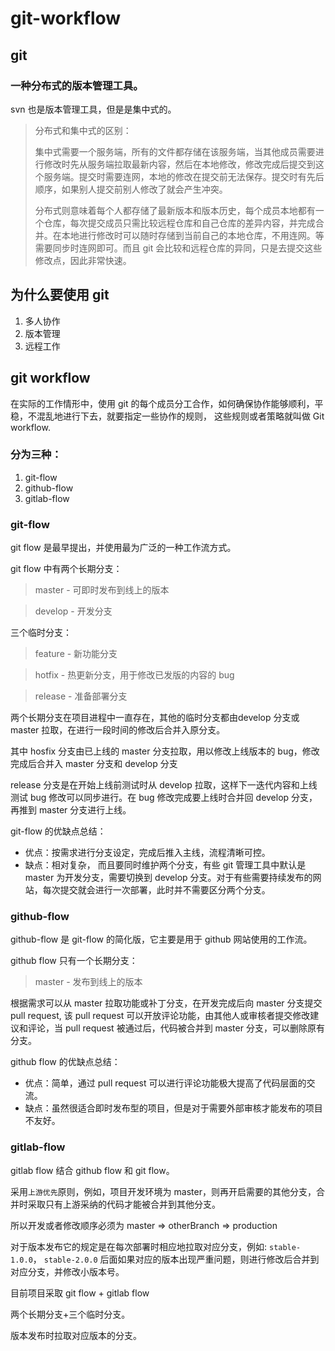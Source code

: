 # git-workflow

## git

### 一种分布式的版本管理工具。

svn 也是版本管理工具，但是是集中式的。

> 分布式和集中式的区别：
>
> 集中式需要一个服务端，所有的文件都存储在该服务端，当其他成员需要进行修改时先从服务端拉取最新内容，然后在本地修改，修改完成后提交到这个服务端。提交时需要连网，本地的修改在提交前无法保存。提交时有先后顺序，如果别人提交前别人修改了就会产生冲突。
>
> 分布式则意味着每个人都存储了最新版本和版本历史，每个成员本地都有一个仓库，每次提交成员只需比较远程仓库和自己仓库的差异内容，并完成合并。在本地进行修改时可以随时存储到当前自己的本地仓库，不用连网。等需要同步时连网即可。而且 git 会比较和远程仓库的异同，只是去提交这些修改点，因此非常快速。

## 为什么要使用 git

1. 多人协作
2. 版本管理
3. 远程工作

## git workflow

在实际的工作情形中，使用 git 的每个成员分工合作，如何确保协作能够顺利，平稳，不混乱地进行下去，就要指定一些协作的规则， 这些规则或者策略就叫做 Git workflow.

### 分为三种：

1. git-flow
2. github-flow
3. gitlab-flow


### git-flow

git flow 是最早提出，并使用最为广泛的一种工作流方式。

git flow 中有两个长期分支：


> master - 可即时发布到线上的版本

> develop - 开发分支

三个临时分支：

> feature - 新功能分支

> hotfix - 热更新分支，用于修改已发版的内容的 bug

> release - 准备部署分支


两个长期分支在项目进程中一直存在，其他的临时分支都由develop 分支或 master 拉取，在进行一段时间的修改后合并入原分支。

其中 hosfix 分支由已上线的 master 分支拉取，用以修改上线版本的 bug，修改完成后合并入 master 分支和 develop 分支

release 分支是在开始上线前测试时从 develop 拉取，这样下一迭代内容和上线测试 bug 修改可以同步进行。在 bug 修改完成要上线时合并回 develop 分支，再推到 master 分支进行上线。

git-flow 的优缺点总结：

* 优点：按需求进行分支设定，完成后推入主线，流程清晰可控。
* 缺点：相对复杂， 而且要同时维护两个分支，有些 git 管理工具中默认是 master 为开发分支，需要切换到 develop 分支。对于有些需要持续发布的网站，每次提交就会进行一次部署，此时并不需要区分两个分支。

### github-flow

github-flow 是 git-flow 的简化版，它主要是用于 github 网站使用的工作流。

github flow 只有一个长期分支：

> master - 发布到线上的版本

根据需求可以从 master 拉取功能或补丁分支，在开发完成后向 master 分支提交 pull request, 该 pull request 可以开放评论功能，由其他人或审核者提交修改建议和评论，当 pull request 被通过后，代码被合并到 master 分支，可以删除原有分支。


github flow 的优缺点总结：

* 优点：简单，通过 pull request 可以进行评论功能极大提高了代码层面的交流。
* 缺点：虽然很适合即时发布型的项目，但是对于需要外部审核才能发布的项目不友好。

### gitlab-flow

gitlab flow 结合 github flow 和 git flow。

采用`上游优先`原则，例如，项目开发环境为 master，则再开启需要的其他分支，合并时采取只有上游采纳的代码才能被合并到其他分支。

所以开发或者修改顺序必须为  master => otherBranch => production

对于版本发布它的规定是在每次部署时相应地拉取对应分支，例如: 
`stable-1.0.0`， `stable-2.0.0` 后面如果对应的版本出现严重问题，则进行修改后合并到对应分支，并修改小版本号。



目前项目采取 git flow + gitlab flow

两个长期分支+三个临时分支。

版本发布时拉取对应版本的分支。


